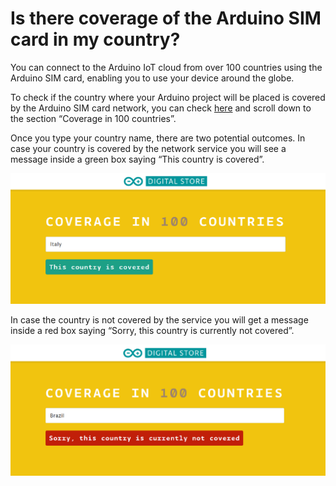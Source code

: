 # Is there coverage of the Arduino SIM card in my country?

You can connect to the Arduino IoT cloud from over 100 countries using the Arduino SIM card, enabling you to use your device around the globe.

To check if the country where your Arduino project will be placed is covered by the Arduino SIM card network, you can check [here](https://store.arduino.cc/digital/sim#) and scroll down to the section “Coverage in 100 countries”.

Once you type your country name, there are two potential outcomes. In case your country is covered by the network service you will see a message inside a green box saying “This country is covered”.

![](/assets/img/online/sim/countryCoverage1.png)

In case the country is not covered by the service you will get a message inside a red box saying  “Sorry, this country is currently not covered”.

![](/assets/img/online/sim/countryCoverage2.png)
